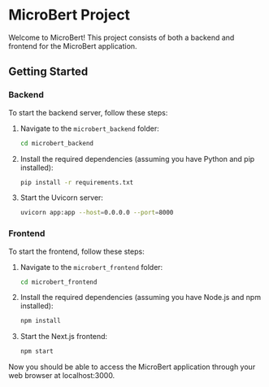 # MicroBert Project

Welcome to MicroBert! This project consists of both a backend and frontend for the MicroBert application.

## Getting Started

### Backend

To start the backend server, follow these steps:

1. Navigate to the `microbert_backend` folder:
    ```bash
    cd microbert_backend
    ```

2. Install the required dependencies (assuming you have Python and pip installed):
    ```bash
    pip install -r requirements.txt
    ```

3. Start the Uvicorn server:
    ```bash
    uvicorn app:app --host=0.0.0.0 --port=8000
    ```

### Frontend

To start the frontend, follow these steps:

1. Navigate to the `microbert_frontend` folder:
    ```bash
    cd microbert_frontend
    ```

2. Install the required dependencies (assuming you have Node.js and npm installed):
    ```bash
    npm install
    ```

3. Start the Next.js frontend:
    ```bash
    npm start
    ```

Now you should be able to access the MicroBert application through your web browser at localhost:3000.

